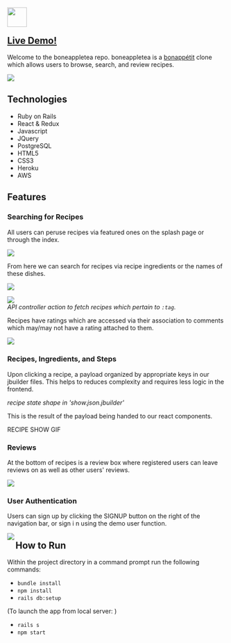 # [<img src="https://github.com/airusk/boneappletea/blob/master/app/assets/images/src/logo2.png" align ="left" height="45">](http://boneappletea.herokuapp.com/#/)<br>
## [Live Demo!](http://boneappletea.herokuapp.com/#/)

Welcome to the boneappletea repo. boneappletea is a [bonappétit](https://www.bonappetit.com/) clone which allows users to browse, search, and review recipes.<br>

<img src="https://github.com/airusk/boneappletea/blob/master/readme_src/splash_page.png" align ="center"><br>

## Technologies

* Ruby on Rails
* React & Redux
* Javascript
* JQuery
* PostgreSQL
* HTML5
* CSS3
* Heroku
* AWS

## Features

### Searching for Recipes

All users can peruse recipes via featured ones on the splash page or through the index.

<img src="https://github.com/airusk/boneappletea/blob/master/readme_src/recipe_index.png" align ="center"><br>

From here we can search for recipes via recipe ingredients or the names of these dishes.

<img src="https://github.com/airusk/boneappletea/blob/master/readme_src/search_query.gif" align ="center"><br>

<img src="https://github.com/airusk/boneappletea/blob/master/readme_src/search_controller_action.png" align ="center"><br>
*API controller action to fetch recipes which pertain to *```:tag```*.*

Recipes have ratings which are accessed via their association to comments which may/may not have a rating attached to them.

<img src="https://github.com/airusk/boneappletea/blob/master/readme_src/rating.gif" align ="left"><br>

### Recipes, Ingredients, and Steps

Upon clicking a recipe, a payload organized by appropriate keys in our jbuilder files. This helps to reduces complexity and requires less logic in the frontend.


*recipe state shape in 'show.json.jbuilder'*

This is the result of the payload being handed to our react components.

RECIPE SHOW GIF


### Reviews

At the bottom of recipes is a review box where registered users can leave reviews on as well as other users' reviews.

<img src="https://github.com/airusk/boneappletea/blob/master/readme_src/leave_review.gif" align ="center"><br>


### User Authentication

Users can sign up by clicking the SIGNUP button on the right of the navigation bar, or sign i n using the demo user function.

<img src="https://github.com/airusk/boneappletea/blob/master/readme_src/user_login.gif
" align ="left">

## How to Run

Within the project directory in a command prompt run the following commands:
* ```bundle install```
* ```npm install```
* ```rails db:setup```

(To launch the app from local server: )
* ```rails s```
* ```npm start```

